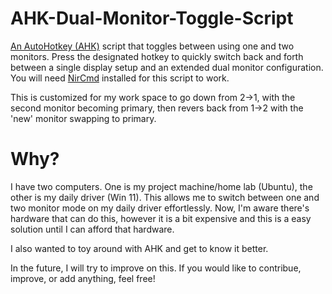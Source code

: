 # AHK-Dual-Monitor-Toggle-Script
[An AutoHotkey (AHK)](https://www.autohotkey.com/) script that toggles between using one and two monitors. Press the designated hotkey to quickly switch back and forth between a single display setup and an extended dual monitor configuration.
You will need [NirCmd](https://www.nirsoft.net/utils/nircmd.html) installed for this script to work.

This is customized for my work space to go down from 2->1, with the second monitor becoming primary, then revers back from 1->2 with the 'new' monitor swapping to primary. 

# Why?
I have two computers. One is my project machine/home lab (Ubuntu), the other is my daily driver (Win 11). This allows me to switch between one and two monitor mode on my daily driver effortlessly. 
Now, I'm aware there's hardware that can do this, however it is a bit expensive and this is a easy solution until I can afford that hardware. 

I also wanted to toy around with AHK and get to know it better.

In the future, I will try to improve on this. If you would like to contribue, improve, or add anything, feel free!
